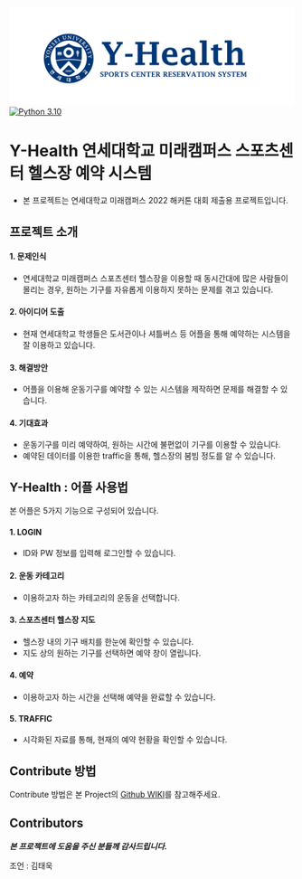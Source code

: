 ![3](https://github.com/coyadon/GYM_reservation/blob/main/Y-Health.png)
[![Python 3.10](https://img.shields.io/badge/python-3.10-blue.svg)](https://www.python.org/downloads/release/python-3812/)
# Y-Health 연세대학교 미래캠퍼스 스포츠센터 헬스장 예약 시스템
- 본 프로젝트는 연세대학교 미래캠퍼스 2022 해커톤 대회 제출용 프로젝트입니다.

프로젝트 소개
-----------------------

 #### 1. 문제인식
 * 연세대학교 미래캠퍼스 스포츠센터 헬스장을 이용할 때 동시간대에 많은 사람들이 몰리는 경우, 원하는 기구를 자유롭게 이용하지 못하는 문제를 겪고 있습니다.

 #### 2. 아이디어 도출
 * 현재 연세대학교 학생들은 도서관이나 셔틀버스 등 어플을 통해 예약하는 시스템을 잘 이용하고 있습니다.

  #### 3. 해결방안
 * 어플을 이용해 운동기구를 예약할 수 있는 시스템을 제작하면 문제를 해결할 수 있습니다.
 
  #### 4. 기대효과
 * 운동기구를 미리 예약하여, 원하는 시간에 불편없이 기구를 이용할 수 있습니다.
 * 예약된 데이터를 이용한 traffic을 통해, 헬스장의 붐빔 정도를 알 수 있습니다.

Y-Health : 어플 사용법
-----------------------

본 어플은 5가지 기능으로 구성되어 있습니다.
   

#### 1. LOGIN
   * ID와 PW 정보를 입력해 로그인할 수 있습니다.

#### 2. 운동 카테고리
   * 이용하고자 하는 카테고리의 운동을 선택합니다.

#### 3. 스포츠센터 헬스장 지도
   * 헬스장 내의 기구 배치를 한눈에 확인할 수 있습니다.
   * 지도 상의 원하는 기구를 선택하면 예약 창이 열립니다.

#### 4. 예약
   * 이용하고자 하는 시간을 선택해 예약을 완료할 수 있습니다.

#### 5. TRAFFIC
   * 시각화된 자료를 통해, 현재의 예약 현황을 확인할 수 있습니다.
   


Contribute 방법
----------------------
Contribute 방법은 본 Project의 [Github WIKI](https://github.com/coyadon/GYM_reservation/wiki)를 참고해주세요.

Contributors
----------------------
***본 프로젝트에 도움을 주신 분들께 감사드립니다.***

조언 : 김태욱

